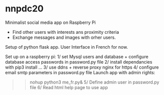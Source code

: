 # nnpdc20
Minimalist social media app on Raspberry Pi
- Find other users with interests ans proximity criteria
- Exchange messages and images with orher users.


Setup of python flask app.
User Interface in French for now.

Set up on a raspberry pi:
1/ set Mysql users and database + configure database access passwords in password.py file
2/ install dependancies with pip3 install ...
3/ use ddns + reverse proxy nginx for https
4/ configure email smtp parameters in password.py file
Launch app with admin rights:
>> nohup python3 me_fr.py&
5/ Define admin user in password.py file
6/ Read html help page to use app
